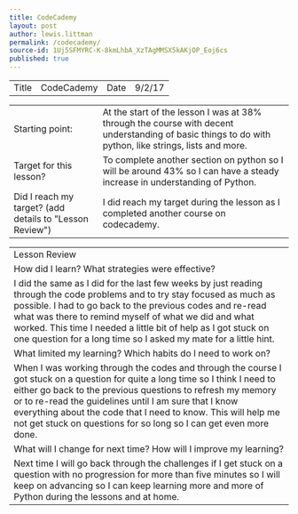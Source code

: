 ```yaml
---
title: CodeCademy
layout: post
author: lewis.littman
permalink: /codecademy/
source-id: 1Uj5SFMYRC-K-8kmLhbA_XzTAgMMSX5kAKjOP_Eoj6cs
published: true
---
```

<table>
  <tr>
    <td>Title</td>
    <td>CodeCademy</td>
    <td>Date</td>
    <td>9/2/17</td>
  </tr>
</table>


<table>
  <tr>
    <td>Starting point:</td>
    <td>At the start of the lesson I was at 38% through the course with decent understanding of basic things to do with python, like strings, lists and more.</td>
  </tr>
  <tr>
    <td>Target for this lesson?</td>
    <td>To complete another section on python so I will be around 43% so I can have a steady increase in understanding of Python.</td>
  </tr>
  <tr>
    <td>Did I reach my target? 
(add details to "Lesson Review")</td>
    <td>I did reach my target during the lesson as I completed another course on codecademy.</td>
  </tr>
</table>


<table>
  <tr>
    <td>Lesson Review</td>
  </tr>
  <tr>
    <td>How did I learn? What strategies were effective? </td>
  </tr>
  <tr>
    <td>I did the same as I did for the last few weeks by just reading through the code problems and to try stay focused as much as possible. I had to go back to the previous codes and re-read what was there to remind myself of what we did and what worked. This time I needed a little bit of help as I got stuck on one question for a long time so I asked my mate for a little hint.</td>
  </tr>
  <tr>
    <td>What limited my learning? Which habits do I need to work on? </td>
  </tr>
  <tr>
    <td>When I was working through the codes and through the course I got stuck on a question for quite a long time so I think I need to either go back to the previous questions to refresh my memory or to re-read the guidelines until I am sure that I know everything about the code that I need to know. This will help me not get stuck on questions for so long so I can get even more done.</td>
  </tr>
  <tr>
    <td>What will I change for next time? How will I improve my learning?</td>
  </tr>
  <tr>
    <td>Next time I will go back through the challenges if I get stuck on a question with no progression for more than five minutes so I will keep on advancing so I can keep learning more and more of Python during the lessons and at home.</td>
  </tr>
</table>


